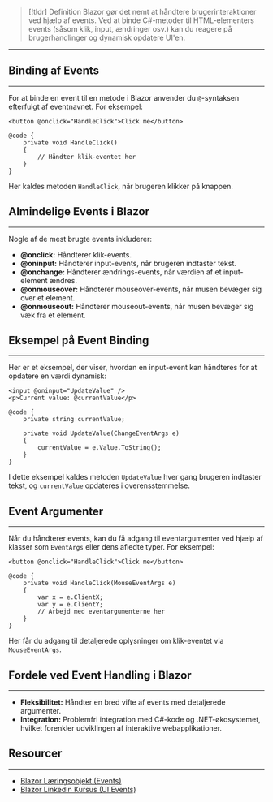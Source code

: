 > [!tldr] Definition
Blazor gør det nemt at håndtere brugerinteraktioner ved hjælp af events. 
Ved at binde C#-metoder til HTML-elementers events (såsom klik, input, ændringer osv.) kan du reagere på brugerhandlinger og dynamisk opdatere UI'en.

---

## Binding af Events
---
For at binde en event til en metode i Blazor anvender du `@`-syntaksen efterfulgt af eventnavnet. For eksempel:

```razor
<button @onclick="HandleClick">Click me</button>

@code {
    private void HandleClick()
    {
        // Håndter klik-eventet her
    }
}
```
Her kaldes metoden `HandleClick`, når brugeren klikker på knappen.

## Almindelige Events i Blazor
----
Nogle af de mest brugte events inkluderer:

- **@onclick:** Håndterer klik-events.
- **@oninput:** Håndterer input-events, når brugeren indtaster tekst.
- **@onchange:** Håndterer ændrings-events, når værdien af et input-element ændres.
- **@onmouseover:** Håndterer mouseover-events, når musen bevæger sig over et element.
- **@onmouseout:** Håndterer mouseout-events, når musen bevæger sig væk fra et element.
## Eksempel på Event Binding
---
Her er et eksempel, der viser, hvordan en input-event kan håndteres for at opdatere en værdi dynamisk:

```razor
<input @oninput="UpdateValue" />
<p>Current value: @currentValue</p>

@code {
    private string currentValue;

    private void UpdateValue(ChangeEventArgs e)
    {
        currentValue = e.Value.ToString();
    }
}
```
I dette eksempel kaldes metoden `UpdateValue` hver gang brugeren indtaster tekst, og `currentValue` opdateres i overensstemmelse.

## Event Argumenter
---
Når du håndterer events, kan du få adgang til eventargumenter ved hjælp af klasser som `EventArgs` eller dens afledte typer. For eksempel:
```razor
<button @onclick="HandleClick">Click me</button>

@code {
    private void HandleClick(MouseEventArgs e)
    {
        var x = e.ClientX;
        var y = e.ClientY;
        // Arbejd med eventargumenterne her
    }
}
```
Her får du adgang til detaljerede oplysninger om klik-eventet via `MouseEventArgs`.

## Fordele ved Event Handling i Blazor
---
- **Fleksibilitet:** Håndter en bred vifte af events med detaljerede argumenter.
- **Integration:** Problemfri integration med C#-kode og .NET-økosystemet, hvilket forenkler udviklingen af interaktive webapplikationer.
## Resourcer
---
- [Blazor Læringsobjekt (Events)](https://scorm.itslearning.com/data/3289/C20150/ims_import_36/scormcontent/index.html#/lessons/yz8efhpiNOzR1KhCKLMDHHNXNLjh0UMi)
- [Blazor LinkedIn Kursus (UI Events)](https://www.linkedin.com/learning/front-end-web-development-with-dot-net/handling-ui-events-in-blazor-web-apps?resume=false&u=57075649)

